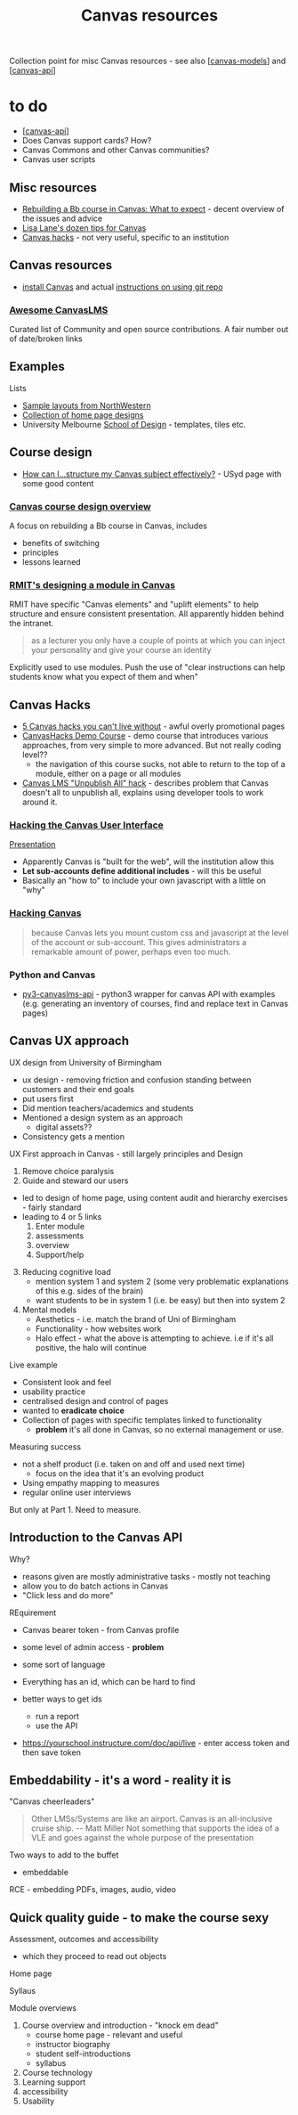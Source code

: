 ﻿---
title: Canvas resources
---
Collection point for misc Canvas resources - see also [[canvas-models]] and [[canvas-api]]

# to do   
 
 - [[canvas-api]]
- Does Canvas support cards? How?
- Canvas Commons and other Canvas communities?
- Canvas user scripts

## Misc resources

- [Rebuilding a Bb course in Canvas: What to expect](https://docs.google.com/document/d/1Jl-b9iH-_R4Rf1NZBHHv1wqGW4mKO5LxfaywiQ395qk/edit) - decent overview of the issues and advice
- [Lisa Lane's dozen tips for Canvas](https://wordpress.miracosta.edu/joyfulteaching/2017/07/22/lisas-dozen-tips-for-canvas/)
- [Canvas hacks](https://sites.google.com/asu.edu/sgsup-instructional-design/instructor-resources/webinars/canvas-hacks) - not very useful, specific to an institution

## Canvas resources

- [install Canvas](https://www.lmspulse.com/2021/how-to-install-canvas-lms/) and actual [instructions on using git repo](https://github.com/instructure/canvas-lms/wiki/Quick-Start#using-git)

### [Awesome CanvasLMS](https://community.canvaslms.com/t5/Community-Users/Awesome-CanvasLMS/ba-p/259722)

Curated list of Community and open source contributions. A fair number out of date/broken links

## Examples

Lists
- [Sample layouts from NorthWestern](https://canvas.northwestern.edu/courses/44486/pages/sample-canvas-course-layouts?module_item_id=520943)
- [Collection of home page designs](https://community.canvaslms.com/t5/Canvas-Instructional-Designer/Template-for-Canvas-Homepage/m-p/79770/highlight/true#M2523)
- University Melbourne [School of Design](https://msd.unimelb.edu.au/belt/technology/canvas) - templates, tiles etc.

## Course design

- [How can I...structure my Canvas subject effectively?](https://lx.uts.edu.au/collections/examples-canvas-sites/resources/how-can-i-structure-my-canvas-subject-site-effectively/) - USyd page with some good content

### [Canvas course design overview](https://miracosta.instructure.com/courses/7500)

A focus on rebuilding a Bb course in Canvas, includes
- benefits of switching
- principles
- lessons learned

### [RMIT's designing a module in Canvas](https://sites.rmit.edu.au/sister/2020/06/29/designing-a-module-in-canvas/)

RMIT have specific "Canvas elements" and "uplift elements" to help structure and ensure consistent presentation. All apparently hidden behind the intranet.

> as a lecturer you only have a couple of points at which you can inject your personality and give your course an identity

Explicitly used to use modules. Push the use of "clear instructions can help students know what you expect of them and when"

## Canvas Hacks

- [5 Canvas hacks you can't live without](https://www.leveragingelearning.com/lelblog/5canvashacks) - awful overly promotional pages
- [CanvasHacks Demo Course](https://resources.instructure.com/courses/443) - demo course that introduces various approaches, from very simple to more advanced.  But not really coding level??
    - the navigation of this course sucks, not able to return to the top of a module, either on a page or all modules
- [Canvas LMS "Unpublish All" hack](https://daveeargle.com/2019/10/25/canvas-unpublish-hack/) - describes problem that Canvas doesn't all to unpublish all, explains using developer tools to work around it.

### [Hacking the Canvas User Interface](http://www.waol.org/javascript)

[Presentation](https://docs.google.com/presentation/d/1Y-BxHO2KZdFUkVmfePrfmVpZm4kMa3iTRz9adHyuKcM/edit#slide=id.p)

- Apparently Canvas is "built for the web", will the institution allow this
- **Let sub-accounts define additional includes** - will this be useful
- Basically an "how to" to include your own javascript with a little on "why"

### [Hacking Canvas](https://sites.udel.edu/bkinney/2013/11/22/hacking-canvas/)

>  because Canvas lets you mount custom css and javascript at the level of the account or sub-account. This gives administrators a remarkable amount of power, perhaps even too much.

### Python and Canvas

- [py3-canvaslms-api](https://github.com/dgrobani/py3-canvaslms-api) - python3 wrapper for canvas API with examples (e.g. generating an inventory of courses, find and replace text in Canvas pages)


## Canvas UX approach

UX design from University of Birmingham

- ux design - removing friction and confusion standing between customers and their end goals
- put users first 
- Did mention teachers/academics and students
- Mentioned a design system as an approach
    - digital assets??
- Consistency gets a mention

UX First approach in Canvas - still largely principles and Design
1. Remove choice paralysis
2. Guide and steward our users
- led to design of home page, using content audit and hierarchy exercises - fairly standard 
- leading to 4 or 5 links
    1. Enter module
    2. assessments
    3. overview
    4. Support/help
3. Reducing cognitive load
    - mention system 1 and system 2 (some very problematic explanations of this e.g. sides of the brain)
    - want students to be in system 1 (i.e. be easy) but then into system 2
4. Mental models
    - Aesthetics - i.e. match the brand of Uni of Birmingham
    - Functionality - how websites work
    - Halo effect - what the above is attempting to achieve. i.e if it's all positive, the halo will continue

Live example
- Consistent look and feel  
- usability practice 
- centralised design and control of pages
- wanted to **eradicate choice**
- Collection of pages with specific templates linked to functionality
   - **problem** it's all done in Canvas, so no external management or use.

Measuring success
- not a shelf product (i.e. taken on and off and used next time)
   - focus on the idea that it's an evolving product
- Using empathy mapping to measures
- regular online user interviews

But only at Part 1.  Need to measure.


## Introduction to the Canvas API

Why?
- reasons given are mostly administrative tasks - mostly not teaching
- allow you to do batch actions in Canvas
- "Click less and do more"

REquirement
- Canvas bearer token - from Canvas profile
- some level of admin access - **problem**
- some sort of language

- Everything has an id, which can be hard to find
- better ways to get ids 
    - run a report
    - use the API

- https://yourschool.instructure.com/doc/api/live - enter access token and then save token

## Embeddability - it's a word - reality it is

"Canvas cheerleaders" 

> Other LMSs/Systems are like an airport. Canvas is an all-inclusive cruise ship. -- Matt Miller
Not something that supports the idea of a VLE and goes against the whole purpose of the presentation

Two ways to add to the buffet 
- embeddable

RCE - embedding PDFs, images, audio, video

## Quick quality guide - to make the course sexy

Assessment, outcomes and accessibility
- which they proceed to read out objects

Home page

Syllaus


Module overviews

1. Course overview and introduction - "knock em dead"
    - course home page - relevant and useful
    - instructor biography
    - student self-introductions
    - syllabus 
3. Course technology
4. Learning support
5. accessibility
6. Usability








[//begin]: # "Autogenerated link references for markdown compatibility"
[canvas-models]: canvas-models "Canvas models"
[canvas-api]: canvas-api "canvas-api"
[//end]: # "Autogenerated link references"